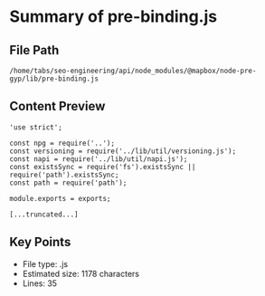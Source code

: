 # Summary of pre-binding.js
  
## File Path
`/home/tabs/seo-engineering/api/node_modules/@mapbox/node-pre-gyp/lib/pre-binding.js`

## Content Preview
```
'use strict';

const npg = require('..');
const versioning = require('../lib/util/versioning.js');
const napi = require('../lib/util/napi.js');
const existsSync = require('fs').existsSync || require('path').existsSync;
const path = require('path');

module.exports = exports;

[...truncated...]
```

## Key Points
- File type: .js
- Estimated size: 1178 characters
- Lines: 35
